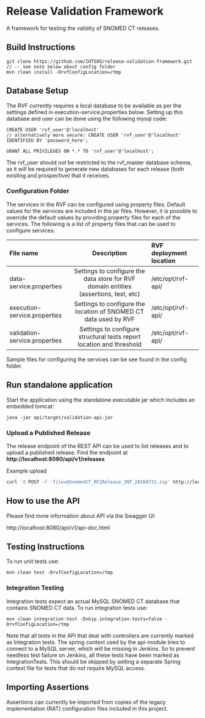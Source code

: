 Release Validation Framework
============================
A framework for testing the validity of SNOMED CT releases.

Build Instructions
------------------
```
git clone https://github.com/IHTSDO/release-validation-framework.git
// -- see note below about config folder
mvn clean install -DrvfConfigLocation=/tmp
```

Database Setup
------------------
The RVF currently requires a local database to be available as per the settings defined in execution-service.properties below.
Setting up this database and user can be done using the following mysql code:
```
CREATE USER 'rvf_user'@'localhost' 
// alternatively more secure: CREATE USER 'rvf_user'@'localhost' IDENTIFIED BY 'password_here';

GRANT ALL PRIVILEGES ON *.* TO 'rvf_user'@'localhost';
```
The rvf_user should not be restricted to the rvf_master database schema, as it will be required to generate new databases for each release (both existing and prospective) that it receives.
### Configuration Folder
The services in the RVF can be configured using property files. Default values for the services are included in the jar 
files. However, it is possible to override the default values by providing property files for each of the services. 
The following is a list of property files that can be used to configure services:

|File name | Description | RVF deployment location |
|:------------- |:-------------:|:-----|
data-service.properties | Settings to configure the data store for RVF domain entities (assertions, test, etc) | /etc/opt/rvf-api/ |
execution-service.properties | Settings to configure the location of SNOMED CT data used by RVF | /etc/opt/rvf-api/ |
validation-service.properties | Settings to configure structural tests report location and threshold |  /etc/opt/rvf-api/ |

Sample files for configuring the services can be see found in the config folder.

Run standalone application
------------------
Start the application using the standalone executable jar which includes an embedded tomcat:

`java -jar api/target/validation-api.jar`

### Upload a Published Release
The release endpoint of the REST API can be used to list releases and to upload a published release.
Find the endpoint at **http://localhost:8080/api/v1/releases**

Example upload
```bash
curl -X POST -F 'file=@SnomedCT_RF2Release_INT_20160731.zip' http://localhost:8080/api/v1/releases/int/20160731
```
How to use the API
--------------------
Please find more information about API via the Swagger UI:

http://localhost:8080/api/v1/api-doc.html

Testing Instructions
--------------------
To run unit tests use: 
```
mvn clean test -DrvfConfigLocation=/tmp
```

### Integration Testing
Integration tests expect an actual MySQL SNOMED CT database that contains SNOMED CT data. To run integration tests use: 
```
mvn clean integration-test -Dskip.integration.tests=false -DrvfConfigLocation=/tmp
```

Note that all tests in the API that deal with controllers are currently marked as Integration tests. The spring context
used by the api-module tries to connect to a MySQL server, which will be missing in Jenkins. So to prevent needless test
failure on Jenkins, all these tests have been marked as IntegrationTests. This should be skipped by setting a separate 
Spring context file for tests that do not require MySQL access.

Importing Assertions
--------------------
Assertions can currently be imported from copies of the legacy implementation (RAT) configuration files included in this project.

```

